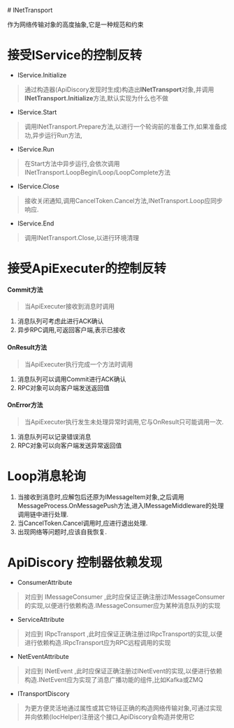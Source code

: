 ﻿﻿﻿﻿# INetTransport作为网络传输对象的高度抽象,它是一种规范和约束# 接受IService的控制反转-  IService.Initialize> 通过构造器(ApiDiscory发现时生成)构造出**INetTransport**对象,并调用**INetTransport.Initialize**方法,默认实现为什么也不做- IService.Start> 调用INetTransport.Prepare方法,以进行一个轮询前的准备工作,如果准备成功,异步运行Run方法,- IService.Run> 在Start方法中异步运行,会依次调用INetTransport.LoopBegin/Loop/LoopComplete方法- IService.Close> 接收关闭通知,调用CancelToken.Cancel方法,INetTransport.Loop应同步响应.- IService.End> 调用INetTransport.Close,以进行环境清理# 接受ApiExecuter的控制反转#### Commit方法> 当ApiExecuter接收到消息时调用1. 消息队列可考虑此进行ACK确认2. 异步RPC调用,可返回客户端,表示已接收#### OnResult方法> 当ApiExecuter执行完成一个方法时调用1. 消息队列可以调用Commit进行ACK确认2. RPC对象可以向客户端发送返回值#### OnError方法> 当ApiExecuter执行发生未处理异常时调用,它与OnResult只可能调用一次.1. 消息队列可以记录错误消息2. RPC对象可以向客户端发送异常返回值# Loop消息轮询1. 当接收到消息时,应解包后还原为IMessageItem对象,之后调用MessageProcess.OnMessagePush方法,进入IMessageMiddleware的处理调用链中进行处理.2. 当CancelToken.Cancel调用时,应进行退出处理.3. 出现网络等问题时,应该自我恢复.# ApiDiscory 控制器依赖发现- ConsumerAttribute> 对应到 IMessageConsumer ,此时应保证正确注册过IMessageConsumer的实现,以便进行依赖构造.IMessageConsumer应为某种消息队列的实现- ServiceAttribute> 对应到 IRpcTransport ,此时应保证正确注册过IRpcTransport的实现,以便进行依赖构造.IRpcTransport应为RPC远程调用的实现- NetEventAttribute> 对应到 INetEvent ,此时应保证正确注册过INetEvent的实现,以便进行依赖构造.INetEvent应为实现了消息广播功能的组件,比如Kafka或ZMQ- ITransportDiscory> 为更方便灵活地通过属性或其它特征正确的构造网络传输对象,可通过实现并向依赖(IocHelper)注册这个接口,ApiDiscory会构造并使用它